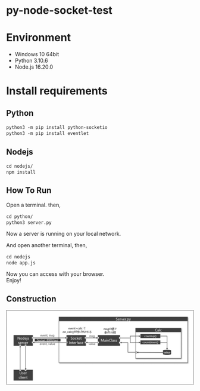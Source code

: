 # py-node-socket-test

# Environment
- Windows 10 64bit
- Python 3.10.6
- Node.js 16.20.0


# Install requirements
## Python
    python3 -m pip install python-socketio
    python3 -m pip install eventlet

## Nodejs
    cd nodejs/
    npm install

## How To Run

Open a terminal. then,

    cd python/
    python3 server.py

Now a server is running on your local network.

And open another terminal, then,

    cd nodejs
    node app.js

Now you can access with your browser.  
Enjoy!


## Construction
![Construction image](docs/img/construction.png)